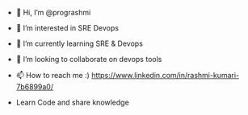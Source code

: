 - 👋 Hi, I’m @prograshmi
- 👀 I’m interested in SRE Devops 
- 🌱 I’m currently learning SRE & Devops 
- 💞️ I’m looking to collaborate on devops tools
- 📫 How to reach me :) https://www.linkedin.com/in/rashmi-kumari-7b6899a0/

- Learn Code and share knowledge

<!---
prograshmi/prograshmi is a ✨ special ✨ repository because its `README.md` (this file) appears on your GitHub profile.
You can click the Preview link to take a look at your changes.
--->

